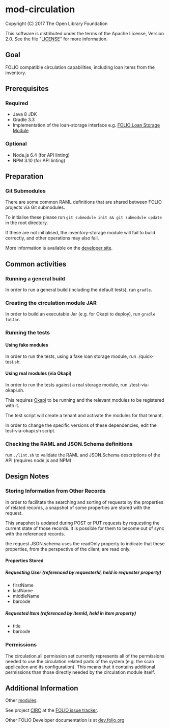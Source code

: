 # mod-circulation

Copyright (C) 2017 The Open Library Foundation

This software is distributed under the terms of the Apache License,
Version 2.0. See the file "[LICENSE](LICENSE)" for more information.

## Goal

FOLIO compatible circulation capabilities, including loan items from the inventory.

## Prerequisites

### Required

- Java 8 JDK
- Gradle 3.3
- Implementation of the loan-storage interface e.g. [FOLIO Loan Storage Module](https://github.com/folio-org/mod-loan-storage)

### Optional

- Node.js 6.4 (for API linting)
- NPM 3.10 (for API linting)

## Preparation

### Git Submodules

There are some common RAML definitions that are shared between FOLIO projects via Git submodules.

To initialise these please run `git submodule init && git submodule update` in the root directory.

If these are not initialised, the inventory-storage module will fail to build correctly, and other operations may also fail.

More information is available on the [developer site](http://dev.folio.org/doc/setup#update-git-submodules).

## Common activities

### Running a general build

In order to run a general build (including the default tests), run `gradle`.

### Creating the circulation module JAR

In order to build an executable Jar (e.g. for Okapi to deploy), run `gradle fatJar`.

### Running the tests

#### Using fake modules

In order to run the tests, using a fake loan storage module, run ./quick-test.sh.

#### Using real modules (via Okapi)

In order to run the tests against a real storage module, run ./test-via-okapi.sh.

This requires [Okapi](https://github.com/folio-org/okapi) to be running and the relevant modules to be registered with it.

The test script will create a tenant and activate the modules for that tenant.

In order to change the specific versions of these dependencies, edit the test-via-okapi.sh script.

### Checking the RAML and JSON.Schema definitions

run `./lint.sh` to validate the RAML and JSON.Schema descriptions of the API (requires node.js and NPM)

## Design Notes

### Storing Information from Other Records

In order to facilitate the searching and sorting of requests by the properties of related records, a snapshot of some properties are stored with the request. 

This snapshot is updated during POST or PUT requests by requesting the current state of those records. 
It is possible for them to become out of sync with the referenced records.

the request JSON.schema uses the readOnly property to indicate that these properties, from the perspective of the client, are read only. 

#### Properties Stored 

##### Requesting User (referenced by requesterId, held in requester property)

* firstName
* lastName
* middleName
* barcode

##### Requested Item (referenced by itemId, held in item property)

* title
* barcode

### Permissions

The circulation.all permission set currently represents all of the permissions needed to use the circulation related parts of the system (e.g. the scan application and its configuration). This means that it contains additional permissions than those directly needed by the circulation module itself.

## Additional Information

Other [modules](http://dev.folio.org/source-code/#server-side).

See project [CIRC](https://issues.folio.org/browse/CIRC)
at the [FOLIO issue tracker](http://dev.folio.org/community/guide-issues).

Other FOLIO Developer documentation is at [dev.folio.org](http://dev.folio.org/)

